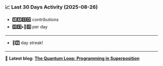 <!--START_STATS-->
### 📈 Last 30 Days Activity (2025-08-26)  
- **1️⃣1️⃣9️⃣4️⃣** contributions  
- **3️⃣9️⃣•🎱0️⃣** per day
---
- **🎱7️⃣** day streak!
---
📝 **Latest blog:** [**The Quantum Loop: Programming in Superposition**](https://andriak.com/blog/quantum-loop)
<!--END_STATS-->
